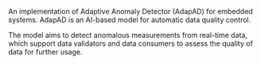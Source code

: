 An implementation of Adaptive Anomaly Detector (AdapAD) for embedded systems. AdapAD is an AI-based model for automatic data quality control.

The model aims to detect anomalous measurements from real-time data, which support data validators and data consumers to assess the quality of data for further usage.
